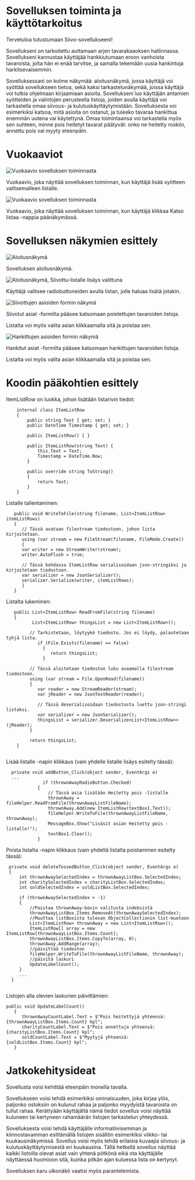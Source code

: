# Sovelluksen toiminta ja käyttötarkoitus
Tervetuloa tutustumaan Siivo-sovellukseeni! 

Sovellukseni on tarkoitettu auttamaan arjen tavarakaaoksen hallinnassa. Sovellukseni kannustaa käyttäjää hankkiutumaan eroon vanhoista tavaroista, joita hän ei enää tarvitse, ja samalla tekemään uusia hankintoja harkitsevaisemmin. 

Sovelluksessani on kolme näkymää: aloitusnäkymä, jossa käyttäjä voi syöttää sovellukseen tietoa, sekä kaksi tarkastelunäkymää, joissa käyttäjä voi tutkia ohjelmaan kirjaamiaan asioita. Sovellukseni luo käyttäjän antamien syötteiden ja valintojen perusteella listoja, joiden avulla käyttäjä voi tarkastella omaa siivous- ja kulutuskäyttäytymistään. Sovelluksesta voi esimerkiksi katsoa, mitä asioita on ostanut, ja tuleeko tavaraa hankittua enemmän uutena vai käytettynä. Omaa toimintaansa voi tarkastella myös sen suhteen, minne pois heitetyt tavarat päätyvät: onko ne heitetty roskiin, annettu pois vai myyty eteenpäin. 

# Vuokaaviot
![Vuokaavio sovelluksen toiminnasta](Screenshots/1_Vuokaavio.JPG)

Vuokaavio, joka näyttää sovelluksen toiminnan, kun käyttäjä lisää syötteen valitsemalleen listalle.

![Vuokaavio sovelluksen toiminnasta](Screenshots/2_Vuokaavio.JPG)

Vuokaavio, joka näyttää sovelluksen toiminnan, kun käyttäjä klikkaa Katso listaa -nappia päänäkymässä.

# Sovelluksen näkymien esittely
![Aloitusnäkymä](Screenshots/1_Aloitusnäkymä.png)

Sovelluksen aloitusnäkymä.


![Aloitusnäkymä, Siivottu-listalle lisäys valittuna](Screenshots/2_Aloitusnäkymä.png)

Käyttäjä valitsee radiobuttoneiden avulla listan, jolle haluaa lisätä jotakin.


![Siivottujen asioiden formin näkymä](Screenshots/3_Siivotut_asiat_formi.png)

Siivotut asiat -formilta pääsee katsomaan poistettujen tavaroiden listoja. 

Listalta voi myös valita asian klikkaamalla sitä ja poistaa sen.


![Hankittujen asioiden formin näkymä](Screenshots/4_Hankitut_asiat_formi.png)

Hankitut asiat -formilta pääsee katsomaan hankittujen tavaroiden listoja. 

Listalta voi myös valita asian klikkaamalla sitä ja poistaa sen.

# Koodin pääkohtien esittely
ItemListRow on luokka, johon lisätään listarivin tiedot:

```
    internal class ItemListRow
    {
        public string Text { get; set; }
        public DateTime Timestamp { get; set; }

        public ItemListRow() { }

        public ItemListRow(string Text) {
            this.Text = Text;
            Timestamp = DateTime.Now;
        }

        public override string ToString()
        {
            return Text;
        }
    }

```
Listalle tallentaminen:

```
   public void WriteToFile(string filename, List<ItemListRow> itemListRows) 
   {
      // Tässä avataan filestream tiedostoon, johon lista kirjoitetaan.
      using (var stream = new FileStream(filename, FileMode.Create))
      {
      var writer = new StreamWriter(stream);
      writer.AutoFlush = true;

      // Tässä kohdassa ItemListRow serialisoidaan json-stringiksi ja kirjoitetaan tiedostoon.
      var serializer = new JsonSerializer();
      serializer.Serialize(writer, itemListRows);
      }
   }
```

Listalta lukeminen:

``` 
   public List<ItemListRow> ReadFromFile(string filename)
   {
          List<ItemListRow> thingsList = new List<ItemListRow>();
     
         // Tarkistetaan, löytyykö tiedosto. Jos ei löydy, palautetaan tyhjä lista.
            if (File.Exists(filename) == false)
              {
                 return thingsList;
              }

         // Tässä aloitetaan tiedoston luku avaamalla filestream tiedostoon.
         using (var stream = File.OpenRead(filename)) 
         { 
            var reader = new StreamReader(stream);
            var jReader = new JsonTextReader(reader);

            // Tässä deserialisoidaan tiedostosta luettu json-stringi listaksi.
            var serializer = new JsonSerializer();
            thingsList = serializer.Deserialize<List<ItemListRow>>(jReader);
         }

         return thingsList;
    }
 
``` 
Lisää listalle -napin klikkaus (vain yhdelle listalle lisäys esitelty tässä):

```
  private void addButton_Click(object sender, EventArgs e)
  ...
              if (thrownAwayRadioButton.Checked)
            {
                // Tässä asia lisätään Heitetty pois -listalle
                thrownAway = fileHelper.ReadFromFile(thrownAwayListFileName);
                thrownAway.Add(new ItemListRow(textBox1.Text));
                fileHelper.WriteToFile(thrownAwayListFileName, thrownAway);
                MessageBox.Show("Lisäsit asian Heitetty pois -listalle!");
                textBox1.Clear();
            }
```

Poista listalta -napin klikkaus (vain yhdeltä listalta poistaminen esitelty tässä):

```
 private void deleteTossedButton_Click(object sender, EventArgs e)
 {
     int thrownAwaySelectedIndex = thrownAwayListBox.SelectedIndex;
     int charitySelectedIndex = charityListBox.SelectedIndex;
     int soldSelectedIndex = soldListBox.SelectedIndex;

     if (thrownAwaySelectedIndex > -1)
     {
         //Poistaa thrownAway-boxin valitusta indeksistä
         thrownAwayListBox.Items.RemoveAt(thrownAwaySelectedIndex);
         //Muuttaa listBoxista tulevan ObjectCollectionin list-muotoon
         List<ItemListRow> thrownAway = new List<ItemListRow>();
         ItemListRow[] array = new ItemListRow[thrownAwayListBox.Items.Count];
         thrownAwayListBox.Items.CopyTo(array, 0);
         thrownAway.AddRange(array);
         //päivittää tiedoston
         fileHelper.WriteToFile(thrownAwayListFileName, thrownAway);
         //päivitä laskuri
         UpdateLabelCount();
     }
	 ...
  }
  
``` 

Listojen alla olevien laskurien päivittämien:

```
public void UpdateLabelCount()
   {
      thrownAwayCountLabel.Text = $"Pois heitettyjä yhteensä: {thrownAwayListBox.Items.Count} kpl";
      charityCountLabel.Text = $"Pois annettuja yhteensä: {charityListBox.Items.Count} kpl";
      soldCountLabel.Text = $"Myytyjä yhteensä: {soldListBox.Items.Count} kpl";
   }
``` 
# Jatkokehitysideat
Sovellusta voisi kehittää eteenpäin monella tavalla. 

Sovellukseen voisi tehdä esimerkiksi ominaisuuden, joka kirjaa ylös, paljonko ostoksiin on kulunut rahaa ja paljonko myydyistä tavaroista on tullut rahaa. Kerättyään käyttäjältä nämä tiedot sovellus voisi näyttää kuluneen tai kertyneen rahamäärän listojen tarkastelun yhteydessä. 

Sovelluksesta voisi tehdä käyttäjälle informatiivisemman ja kiinnostavamman esittämällä listojen sisällön esimerkiksi viikko- tai kuukausinäkymissä. Sovellus voisi myös tehdä erilaisia kuvaajia siivous- ja kulutuskäyttäytymisestä eri kuukausina. Tällä hetkellä sovellus näyttää kaikki listoilla olevat asiat vain yhtenä pötkönä eikä ota käyttäjälle näyttäessä huomioon sitä, kuinka pitkän ajan kuluessa lista on kertynyt. 

Sovelluksen karu ulkonäkö vaatisi myös parantelemista.


